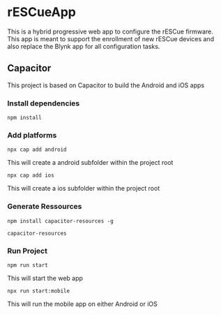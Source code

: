 # rESCueApp

This is a hybrid progressive web app to configure the rESCue firmware.
This app is meant to support the enrollment of new rESCue devices and also replace the Blynk app for all configuration tasks.

## Capacitor

This project is based on Capacitor to build the Android and iOS apps

### Install dependencies
```npm install```

### Add platforms
```npx cap add android```

This will create a android subfolder within the project root

```npx cap add ios```

This will create a ios subfolder within the project root

### Generate Ressources
```npm install capacitor-resources -g```

```capacitor-resources```

### Run Project
```npm run start```

This will start the web app

```npx run start:mobile```

This will run the mobile app on either Android or iOS

